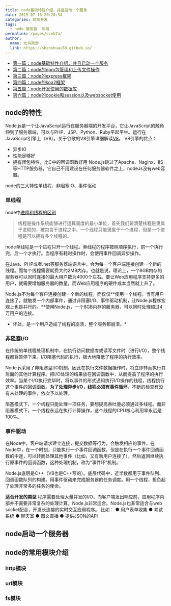 ```yaml
---
title: node基础特性介绍，并且启动一个服务
date: 2019-07-16 20:20:54
categories: 前端开发
tags: 
  - node 服务器  后端
permalink: /pages/eceb7a/
author: 
  name: 北鸟南游
  link: https://shenshuai89.github.io/
---
```

*  [第一篇：node基础特性介绍，并且启动一个服务](https://shenshuai89.github.io//2019/07/16/node基础入门一/)
*  [第二篇：node的npm包管理和上传文件操作](https://shenshuai89.github.io//2019/07/20/node基础入门二/)
*  [第三篇：node的express框架](https://shenshuai89.github.io//2019/07/26/node基础入门三/)
*  [第四篇：node的koa2框架](https://shenshuai89.github.io//2019/07/30/node基础入门四/)
*  [第五篇：node开发使用的数据库](https://shenshuai89.github.io//2019/08/03/node基础入门五/)
*  [第六篇：node的cookie和session以及websocket使用](https://shenshuai89.github.io//2019/08/10/node基础入门六/)

## node的特性

Node.js是一个让JavaScript运行在服务器端的开发平台，它让JavaScript的触角伸到了服务器端，可以与PHP、JSP、Python、Ruby平起平坐。运行在JavaScript引擎上（V8）。关于谷歌的V8引擎详细解读[V8](https://www.jianshu.com/p/47afd0ac17fd)。
V8引擎的优点：
* 异步IO
* 性能足够好
* 拥有闭包特性，比C中的回调函数好用
Node.js跳过了Apache、Naginx、IIS等HTTP服务器，它自己不用建设在任何服务器软件之上，nodeJs没有web容器。

node的三大特性单线程、非阻塞IO、事件驱动
### 单线程
node中[进程和线程的区别](http://www.imooc.com/article/290632?block_id=tuijian_wz)
> 线程是操作系统能够进行运算调度的最小单位，首先我们要清楚线程是隶属于进程的，被包含于进程之中。一个线程只能隶属于一个进程，但是一个进程是可以拥有多个线程的。

node单线程是一个进程只开一个线程。单线程的程序按照顺序执行，前一个执行完，后一个才执行。当程序有耗时操作时，会使用事件回调异步操作。

在Java、PHP或者.net等服务器端语言中，会为每一个客户端连接创建一个新的线程。而每个线程需要耗费大约2MB内存。也就是说，理论上，一个8GB内存的服务器可以同时连接的最大用户数为4000个左右。要让Web应用程序支持更多的用户，就需要增加服务器的数量，而Web应用程序的硬件成本当然就上升了。

Node.js不为每个客户连接创建一个新的线程，而仅仅**使用一个线程。当有用户连接了，就触发一个内部事件，通过非阻塞I/O、事件驱动机制，让Node.js程序宏观上也是并行的。**使用Node.js，一个8GB内存的服务器，可以同时处理超过4万用户的连接。

* 坏处，是一个用户造成了线程的崩溃，整个服务都崩溃。*

### 非阻塞I/O
在传统的单线程处理机制中，在执行访问数据库或读写文件时（进行I/O），整个线程都将暂停下来。I/O阻塞代码的执行，极大地降低了程序的执行效率。

Node.js采用了非阻塞型I/O机制，因此在执行文件数据操作时，将立即转而执行其后面的其他计算程序。把I/O处理的结果放在回调函数中，从而提高了程序的执行效率。当某个I/O执行完毕时，将以事件的形式通知执行I/O操作的线程，线程执行这个事件的回调函数。**为了处理异步I/O，线程必须有事件循环**，不断的检查有没有未处理的事件，依次予以处理。

阻塞模式下，一个线程只能处理一项任务，要想提高吞吐量必须通过多线程。而非阻塞模式下，一个线程永远在执行计算操作，这个线程的CPU核心利用率永远是100%。

### 事件驱动
在Node中，客户端请求建立连接，提交数据等行为，会触发相应的事件。在Node中，在一个时刻，只能执行一个事件回调函数，但是在执行一个事件回调函数的中途，可以转而处理其他事件（比如，又有新用户连接了），然后返回继续执行原事件的回调函数，这种处理机制，称为“事件环”机制。

Node.js底层是C++（V8也是C++写的）。底层代码中，近半数都用于事件队列、回调函数队列的构建。用事件驱动来完成服务器的任务调度。用一个线程，担负起了处理非常多的任务的使命。

**适合开发的类型**
程序需要处理大量并发的I/O，向客户端发出响应前，应用程序内部并不需要非常复杂的处理计算，Node.js非常适合。Node.js也非常适合与web socket配合，开发长连接的实时交互应用程序。
比如：
● 用户表单收集
● 考试系统
● 聊天室
● 图文直播
● 提供JSON的API

## node启动一个服务器


## node的常用模块介绍

### http模块

### url模块


### fs模块



